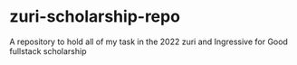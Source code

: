 # zuri-scholarship-repo
A repository to hold all of my task in the 2022 zuri and Ingressive for Good fullstack scholarship